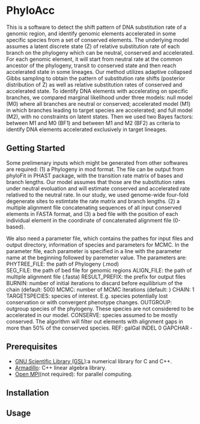 # PhyloAcc
This is a software to detect the shift pattern of DNA substitution rate of a genomic region, and identify genomic elements accelerated in some specific species from a set of conserved elements. The underlying model assumes a latent discrete state (Z) of relative substitution rate of each branch on the phylogeny which can be neutral, conserved and accelerated. For each genomic element, it will start from neutral rate at the common ancestor of the phylogeny, transit to conserved state and then reach accelerated state in some lineages. Our method utilizes adaptive collapsed Gibbs sampling to obtain the pattern of substitution rate shifts (posterior distribution of Z) as well as relative substitution rates of conserved and accelerated state. To identify DNA elements with accelerating on specific branches, we compared marginal likelihood under three models: null model (M0) where all branches are neutral or conserved; accelerated model (M1) in which branches leading to target species are accelerated; and full model (M2), with no constraints on latent states. Then we used two Bayes factors: between M1 and M0 (BF1) and between M1 and M2 (BF2) as criteria to identify DNA elements accelerated exclusively in target lineages.

## Getting Started
Some prelimenary inputs which might be generated from other softwares are required: (1) a Phylogeny in mod format. The file can be output from phyloFit in PHAST package, with the transition rate matrix of bases and branch lengths. Our model assumes that those are the substitution rates under neutral evoluation and will estimate conserved and accelerated rate relatived to the neutral rate. In our study, we used genome-wide four-fold degenerate sites to estimtate the rate matrix and branch lengths. (2) a multiple alignment file concatenating sequences of all input conserved elements in FASTA format, and (3) a bed file with the position of each individual element in the coordinate of concatenated alignment file (0-based).

We also need a parameter file, which contains the pathes for input files and output directory, information of species and parameters for MCMC. In the parameter file, each parameter is specified in a line with the parameter name at the beginning followed by paremeter value. The parameters are: 
PHYTREE_FILE: the path of Phylogeny (.mod)  
SEG_FILE: the path of bed file for genomic regions
ALIGN_FILE: the path of multiple alignment file (.fasta)
RESULT_PREFIX: the prefix for output files
BURNIN: number of initial iterations to discard before equilibrium of the chain (default: 500)
MCMC: number of MCMC iterations (default: )
CHAIN: 1
TARGETSPECIES: species of interest. E.g. species potentially lost conservation or with convergent phenotype changes.
OUTGROUP: outgroup species of the phylogeny. These species are not considered to be accelerated in our model. 
CONSERVE: species assumed to be mostly conserved. The algorithm will filter out elements with alignment gaps in more than 50% of the conserved species. 
REF: galGal
INDEL 0
GAPCHAR -

## Prerequisites
* [GNU Scientific Library (GSL)](https://www.gnu.org/software/gsl/):a numerical library for C and C++. 
* [Armadillo](http://arma.sourceforge.net/): C++ linear algebra library.
* [Open MPI](https://www.open-mpi.org/)(not required): for parallel computing.
## Installation

## Usage




